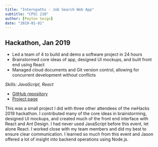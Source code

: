 ```yaml
---
title: "Internpaths - Job Search Web App"
subtitle: "CPSC 210"
author: [Peyton Seigo]
date: "2019-01-01"
---
```


## Hackathon, Jan 2019

- Led a team of 4 to build and demo a software project in 24 hours
- Brainstormed core ideas of app, designed UI mockups, and built front end using React
- Managed cloud documents and Git version control, allowing for concurrent development without conflicts

*Skills: JavaScript, React*

<ul>
  <li>
    <i class="fab fa-github" aria-hidden="true"></i> <a href="https://github.com/pseigo/internpaths">GitHub repository</a>
  </li>
  <li>
    <i class="fa fa-link" aria-hidden="true"></i> <a href="https://devpost.com/software/internpaths">Project page</a>
  </li>
</ul>

This was a small project I did with three other attendees of the nwHacks 2019 hackathon. I contributed many of the core ideas in brainstorming, designed UI mockups, and created much of the front end interface with React and Ant Design. I had never used JavaScript before this event, let alone React. I worked close with my team members and did my best to ensure clear communication. I learned so much from this event and Jason offered a lot of insight into backend operations using Node.js.

